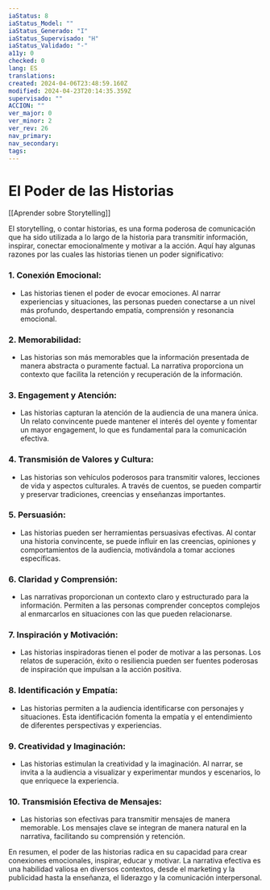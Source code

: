 ```yaml
---
iaStatus: 8
iaStatus_Model: ""
iaStatus_Generado: "I"
iaStatus_Supervisado: "H"
iaStatus_Validado: "-"
a11y: 0
checked: 0
lang: ES
translations: 
created: 2024-04-06T23:48:59.160Z
modified: 2024-04-23T20:14:35.359Z
supervisado: ""
ACCION: ""
ver_major: 0
ver_minor: 2
ver_rev: 26
nav_primary: 
nav_secondary: 
tags:
---
```

# El Poder de las Historias

[[Aprender sobre Storytelling]]

El storytelling, o contar historias, es una forma poderosa de comunicación que ha sido utilizada a lo largo de la historia para transmitir información, inspirar, conectar emocionalmente y motivar a la acción. Aquí hay algunas razones por las cuales las historias tienen un poder significativo:

### 1. **Conexión Emocional:**
   - Las historias tienen el poder de evocar emociones. Al narrar experiencias y situaciones, las personas pueden conectarse a un nivel más profundo, despertando empatía, comprensión y resonancia emocional.

### 2. **Memorabilidad:**
   - Las historias son más memorables que la información presentada de manera abstracta o puramente factual. La narrativa proporciona un contexto que facilita la retención y recuperación de la información.

### 3. **Engagement y Atención:**
   - Las historias capturan la atención de la audiencia de una manera única. Un relato convincente puede mantener el interés del oyente y fomentar un mayor engagement, lo que es fundamental para la comunicación efectiva.

### 4. **Transmisión de Valores y Cultura:**
   - Las historias son vehículos poderosos para transmitir valores, lecciones de vida y aspectos culturales. A través de cuentos, se pueden compartir y preservar tradiciones, creencias y enseñanzas importantes.

### 5. **Persuasión:**
   - Las historias pueden ser herramientas persuasivas efectivas. Al contar una historia convincente, se puede influir en las creencias, opiniones y comportamientos de la audiencia, motivándola a tomar acciones específicas.

### 6. **Claridad y Comprensión:**
   - Las narrativas proporcionan un contexto claro y estructurado para la información. Permiten a las personas comprender conceptos complejos al enmarcarlos en situaciones con las que pueden relacionarse.

### 7. **Inspiración y Motivación:**
   - Las historias inspiradoras tienen el poder de motivar a las personas. Los relatos de superación, éxito o resiliencia pueden ser fuentes poderosas de inspiración que impulsan a la acción positiva.

### 8. **Identificación y Empatía:**
   - Las historias permiten a la audiencia identificarse con personajes y situaciones. Esta identificación fomenta la empatía y el entendimiento de diferentes perspectivas y experiencias.

### 9. **Creatividad y Imaginación:**
   - Las historias estimulan la creatividad y la imaginación. Al narrar, se invita a la audiencia a visualizar y experimentar mundos y escenarios, lo que enriquece la experiencia.

### 10. **Transmisión Efectiva de Mensajes:**
   - Las historias son efectivas para transmitir mensajes de manera memorable. Los mensajes clave se integran de manera natural en la narrativa, facilitando su comprensión y retención.

En resumen, el poder de las historias radica en su capacidad para crear conexiones emocionales, inspirar, educar y motivar. La narrativa efectiva es una habilidad valiosa en diversos contextos, desde el marketing y la publicidad hasta la enseñanza, el liderazgo y la comunicación interpersonal.